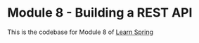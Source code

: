 # Module 8 - Building a REST API

This is the codebase for Module 8 of [Learn Spring](https://www.baeldung.com/learn-spring-course)
